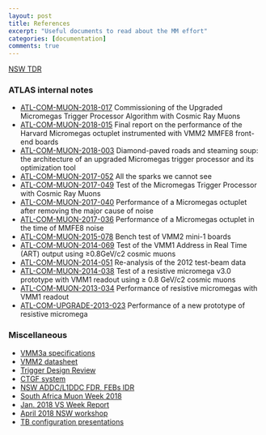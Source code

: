```yaml
---
layout: post
title: References
excerpt: "Useful documents to read about the MM effort"
categories: [documentation]
comments: true
---
```


<div markdown="0"><a href="https://cds.cern.ch/record/1552862?ln=en" class="btn btn-info">NSW TDR</a></div>

### ATLAS internal notes

* [ATL-COM-MUON-2018-017](https://cds.cern.ch/record/2312386)     Commissioning of the Upgraded Micromegas Trigger Processor Algorithm with Cosmic Ray Muons
* [ATL-COM-MUON-2018-015](https://cds.cern.ch/record/2311028)     Final report on the performance of the Harvard Micromegas octuplet instrumented with VMM2 MMFE8 front-end boards
* [ATL-COM-MUON-2018-003](https://cds.cern.ch/record/2302523)     Diamond-paved roads and steaming soup: the architecture of an upgraded Micromegas trigger processor and its optimization tool
* [ATL-COM-MUON-2017-052](https://cds.cern.ch/record/2287577)     All the sparks we cannot see
* [ATL-COM-MUON-2017-049](https://cds.cern.ch/record/2285496)     Test of the Micromegas Trigger Processor with Cosmic Ray Muons
* [ATL-COM-MUON-2017-040](https://cds.cern.ch/record/2277316)     Performance of a Micromegas octuplet after removing the major cause of noise
* [ATL-COM-MUON-2017-036](http://cds.cern.ch/record/2272355)     Performance of a Micromegas octuplet in the time of MMFE8 noise
* [ATL-COM-MUON-2015-078](https://cds.cern.ch/record/2063017?ln=en)     Bench test of VMM2 mini-1 boards
* [ATL-COM-MUON-2014-069](https://cds.cern.ch/record/1976445?ln=en)     Test of the VMM1 Address in Real Time (ART) output using ≥0.8GeV/c2 cosmic muons
* [ATL-COM-MUON-2014-051](https://cds.cern.ch/record/1955957?ln=en)     Re-analysis of the 2012 test-beam data
* [ATL-COM-MUON-2014-038](https://cds.cern.ch/record/1747567?ln=en)     Test of a resistive micromega v3.0 prototype with VMM1 readout using ≥ 0.8 GeV/c2 cosmic muons
* [ATL-COM-MUON-2013-034](https://cds.cern.ch/record/1566446?ln=en)     Performance of resistive micromegas with VMM1 readout
* [ATL-COM-UPGRADE-2013-023](https://cds.cern.ch/record/1551292?ln=en)     Performance of a new prototype of resistive micromega

### Miscellaneous

* [VMM3a specifications](https://twiki.cern.ch/twiki/pub/Atlas/NSWelectronics/vmm3a.pdf)
* [VMM2 datasheet](https://twiki.cern.ch/twiki/pub/Atlas/NSWelectronics/VMM2_datasheet_v15.pdf)
* [Trigger Design Review](https://svnweb.cern.ch/cern/wsvn/NSWELX/TriggerProcessor/documentation/DesignReviewFeb2015/TriggerProcessorDRR/TriggerProcessorDRR.pdf)
* [CTGF system](https://indico.cern.ch/event/676702/contributions/2818995/attachments/1575408/2487615/CTGF.pdf)
* [NSW ADDC/L1DDC FDR, FEBs IDR](https://indico.cern.ch/event/662395/)
* [South Africa Muon Week 2018](https://indico.cern.ch/event/671180/)
* [Jan. 2018 VS Week Report](https://indico.cern.ch/event/693842/contributions/2859171/attachments/1597404/2530997/2018_02_08_NSW_ELX_VS.pdf)
* [April 2018 NSW workshop](https://indico.cern.ch/event/716065/)
* [TB configuration presentations](https://indico.cern.ch/event/671377/)